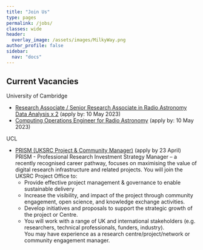 ```yaml
---
title: "Join Us"
type: pages
permalink: /jobs/
classes: wide
header:
  overlay_image: /assets/images/MilkyWay.png
author_profile: false
sidebar: 
  nav: "docs"
---
```

## Current Vacancies ##
University of Cambridge
- [Research Associate / Senior Research Associate in Radio Astronomy Data Analysis x 2](https://www.jobs.cam.ac.uk/job/40377/) (apply by: 10 May 2023)
- [Computing Operations Engineer for Radio Astronomy](https://www.jobs.cam.ac.uk/job/40379/) (apply by: 10 May 2023)

UCL 
- [PRISM (UKSRC Project & Community Manager)](https://www.ucl.ac.uk/work-at-ucl/search-ucl-jobs/details?jobId=8520&jobTitle=Professional%20Research%20Investment%20Strategy%20Manager) (apply by 23 April)
PRISM - Professional Research Investment Strategy Manager – a recently recognised career pathway, focuses on maximising the value of digital research infrastructure and related projects. You will join the UKSRC Project Office to:  
  - Provide effective project management & governance to enable sustainable delivery  
  - Increase the visibility, and impact of the project through community engagement, open science, and knowledge exchange activities.
  - Develop initiatives and proposals to support the strategic growth of the project or Centre.
  -  You will work with a range of UK and international stakeholders (e.g. researchers, technical professionals, funders, industry).  
You may have experience as a research centre/project/network or community engagement manager.  


